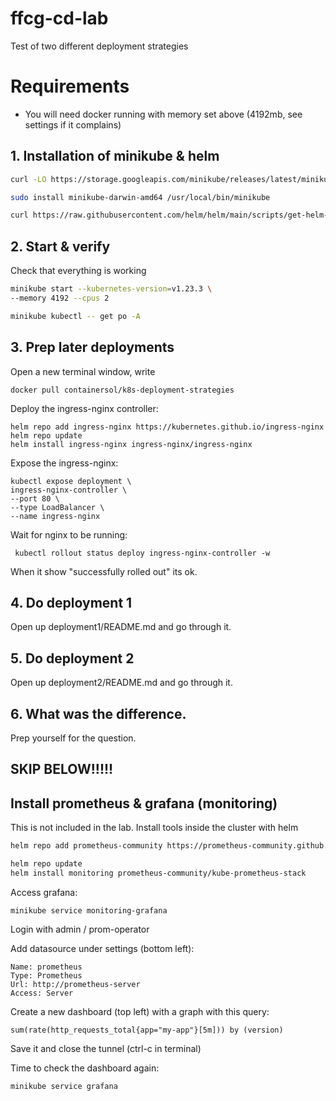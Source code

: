 # ffcg-cd-lab

Test of two different deployment strategies

# Requirements 

* You will need docker running with memory set above (4192mb, see settings if it complains)

## 1. Installation of minikube & helm

```bash
curl -LO https://storage.googleapis.com/minikube/releases/latest/minikube-darwin-amd64
```
```bash
sudo install minikube-darwin-amd64 /usr/local/bin/minikube
```
```bash
curl https://raw.githubusercontent.com/helm/helm/main/scripts/get-helm-3 | bash
```

## 2. Start & verify

Check that everything is working

```bash
minikube start --kubernetes-version=v1.23.3 \
--memory 4192 --cpus 2
```
```bash
minikube kubectl -- get po -A
```

## 3. Prep later deployments

Open a new terminal window, write 

    docker pull containersol/k8s-deployment-strategies

Deploy the ingress-nginx controller:

    helm repo add ingress-nginx https://kubernetes.github.io/ingress-nginx
    helm repo update
    helm install ingress-nginx ingress-nginx/ingress-nginx

Expose the ingress-nginx:

    kubectl expose deployment \
    ingress-nginx-controller \
    --port 80 \
    --type LoadBalancer \
    --name ingress-nginx

Wait for nginx to be running:

     kubectl rollout status deploy ingress-nginx-controller -w

When it show "successfully rolled out" its ok.

## 4. Do deployment 1

Open up deployment1/README.md and go through it.

## 5. Do deployment 2 

Open up deployment2/README.md and go through it.

## 6. What was the difference.

Prep yourself for the question. 

## SKIP BELOW!!!!!

## Install prometheus & grafana (monitoring)

This is not included in the lab.
Install tools inside the cluster with helm

```bash
helm repo add prometheus-community https://prometheus-community.github.io/helm-charts

helm repo update
helm install monitoring prometheus-community/kube-prometheus-stack
```

Access grafana:

    minikube service monitoring-grafana

Login with admin / prom-operator

Add datasource under settings (bottom left):

    Name: prometheus
    Type: Prometheus
    Url: http://prometheus-server
    Access: Server

Create a new dashboard (top left) with a graph 
with this query:

    sum(rate(http_requests_total{app="my-app"}[5m])) by (version)

Save it and close the tunnel (ctrl-c in terminal)

Time to check the dashboard again:

    minikube service grafana












